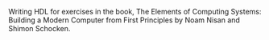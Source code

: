 Writing HDL for exercises in the book, The Elements of Computing Systems: Building a Modern Computer from First Principles by Noam Nisan and Shimon Schocken.